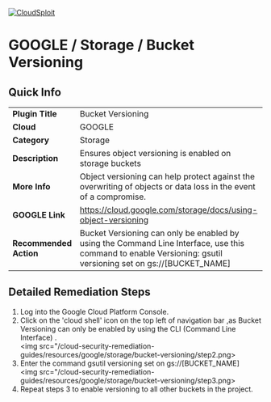 [![CloudSploit](https://cloudsploit.com/img/logo-new-big-text-100.png "CloudSploit")](https://cloudsploit.com)

# GOOGLE / Storage / Bucket Versioning

## Quick Info

| | |
|-|-|
| **Plugin Title** | Bucket Versioning |
| **Cloud** | GOOGLE |
| **Category** | Storage |
| **Description** | Ensures object versioning is enabled on storage buckets |
| **More Info** | Object versioning can help protect against the overwriting of objects or data loss in the event of a compromise. |
| **GOOGLE Link** | https://cloud.google.com/storage/docs/using-object-versioning |
| **Recommended Action** | Bucket Versioning can only be enabled by using the Command Line Interface, use this command to enable Versioning: gsutil versioning set on gs://[BUCKET_NAME] |

## Detailed Remediation Steps
1. Log into the Google Cloud Platform Console.
2. Click on the 'cloud shell' icon on the top left of navigation bar ,as Bucket Versioning can only be enabled by using the CLI (Command Line Interface) .</br> <img src="/cloud-security-remediation-guides/resources/google/storage/bucket-versioning/step2.png>
3. Enter the command gsutil versioning set on gs://[BUCKET_NAME] </br> <img src="/cloud-security-remediation-guides/resources/google/storage/bucket-versioning/step3.png>
4. Repeat steps 3 to enable versioning to all other buckets in the project.
